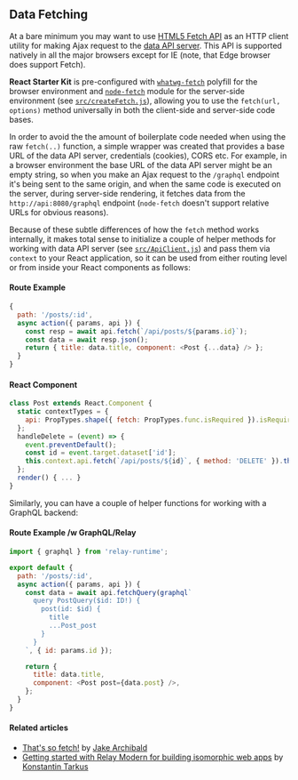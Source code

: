 ## Data Fetching

At a bare minimum you may want to use [HTML5 Fetch API][fetch] as an HTTP client utility for
making Ajax request to the [data API server][nodeapi]. This API is supported natively in all the
major browsers except for IE (note, that Edge browser does support Fetch).

**React Starter Kit** is pre-configured with [`whatwg-fetch`][wfetch] polyfill for the browser
environment and [`node-fetch`][nfetch] module for the server-side environment (see
[`src/createFetch.js`](../src/createFetch.js)), allowing you to use the `fetch(url, options)`
method universally in both the client-side and server-side code bases.

In order to avoid the the amount of boilerplate code needed when using the raw `fetch(..)`
function, a simple wrapper was created that provides a base URL of the data API server, credentials
(cookies), CORS etc. For example, in a browser environment the base URL of the data API server
might be an empty string, so when you make an Ajax request to the `/graphql` endpoint it's being
sent to the same origin, and when the same code is executed on the server, during server-side
rendering, it fetches data from the `http://api:8080/graphql` endpoint (`node-fetch` doesn't
support relative URLs for obvious reasons).

Because of these subtle differences of how the `fetch` method works internally, it makes total
sense to initialize a couple of helper methods for working with data API server (see
[`src/ApiClient.js`][api]) and pass them via `context` to your React application, so it can be used
from either routing level or from inside your React components as follows:

#### Route Example

```js
{
  path: '/posts/:id',
  async action({ params, api }) {
    const resp = await api.fetch(`/api/posts/${params.id}`);
    const data = await resp.json();
    return { title: data.title, component: <Post {...data} /> };
  }
}
```

#### React Component

```js
class Post extends React.Component {
  static contextTypes = {
    api: PropTypes.shape({ fetch: PropTypes.func.isRequired }).isRequired,
  };
  handleDelete = (event) => {
    event.preventDefault();
    const id = event.target.dataset['id'];
    this.context.api.fetch(`/api/posts/${id}`, { method: 'DELETE' }).then(...);
  };
  render() { ... }
}
```

Similarly, you can have a couple of helper functions for working with a GraphQL backend:

#### Route Example /w GraphQL/Relay

```js
import { graphql } from 'relay-runtime';

export default {
  path: '/posts/:id',
  async action({ params, api }) {
    const data = await api.fetchQuery(graphql`
      query PostQuery($id: ID!) {
        post(id: $id) {
          title
          ...Post_post
        }
      }
    `, { id: params.id });

    return {
      title: data.title,
      component: <Post post={data.post} />,
    };
  }
}
```

#### Related articles

* [That's so fetch!](https://jakearchibald.com/2015/thats-so-fetch/) by [Jake Archibald](https://twitter.com/jaffathecake)
* [Getting started with Relay Modern for building isomorphic web apps](https://hackernoon.com/ae049e4e23c1) by [Konstantin Tarkus](https://twitter.com/koistya)


[fetch]: https://developer.mozilla.org/en-US/docs/Web/API/Fetch_API/Using_Fetch
[wfetch]: https://github.com/github/fetchno
[nfetch]: https://github.com/bitinn/node-fetch
[nodeapi]: https://github.com/kriasoft/nodejs-api-starter
[api]: ../src/ApiClient.js

